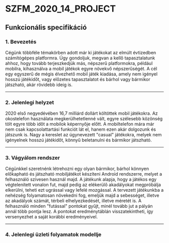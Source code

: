 # SZFM\_2020\_14\_PROJECT

## Funkcionális specifikáció

### 1. Bevezetés

Cégünk többféle témakörben adott már ki játékokat az elmúlt
évtizedben számítógépes platformra. Úgy gondoljuk, 
megvan a kellő tapasztalatunk ahhoz, 
hogy tovább terjeszkedjük más, népszerű platformokra, például mobilra, 
kihasználva a mobil játékok egyre növekvő népszerűségét.
A cél egy egyszerű de mégis élvezhető mobil játék kiadása, 
amely nem igényel hosszú játékidőt, vagy előzetes tapasztalatot és
bárhol vagy bármikor játszható, akár rövidebb ideig is.

---
### 2. Jelenlegi helyzet

2020 első negyedévében 16,7 milliárd dollárt költöttek mobil játékokra. Az okostelefon használata megkerülhetetlenné vált, egyre szélesebb közönség tölt egyre több időt a mobilok képernyője előtt. A mobiltelefon mára már nem csak kapcsolattartási funkciót lát el, hanem ezen akár dolgozunk és játszunk is. Nagy a kereslet az úgynevezett "casual" játékokra, melyek nem igényelnek hosszú játékidőt, könnyű beletanulni és bármikor játszható.

---
### 3. Vágyálom rendszer

Cégünkkel szeretnénk létrehozni egy olyan bármikor, bárhol könnyen előkapható és játszható mobiljátékot készíteni Android rendszerre, melyet a felhasználó szívesen használ majd. A játékunk alapja, hogy a játékos egy végtelenített vonalon fut, majd pedig az elékerülő akadályokat megpróbálja elkerülni, teheti ezt ugrással vagy lefelé mozgással. A tervezett játékunkba a nehézség folyamatosan növekedni fog, emeljük majd a sebességet, illetve az akadályok számát, térbeli elhelyezkedését, illetve méretét is. A felhasználó minden "futással" pontokat gyűjt, minél tovább jut a pályán annál több pontja lesz. A pontokat eredménytáblán visszatekintheti, így versenyezhet a saját korábbi eredményeivel.

---
### 4. Jelenlegi üzleti folyamatok modellje


